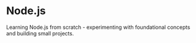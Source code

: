 # Node.js
Learning Node.js from scratch - experimenting with foundational concepts and building small projects.
